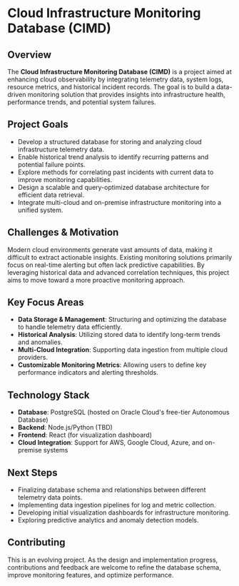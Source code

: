 # Cloud Infrastructure Monitoring Database (CIMD)

## Overview
The **Cloud Infrastructure Monitoring Database (CIMD)** is a project aimed at enhancing cloud observability by integrating telemetry data, system logs, resource metrics, and historical incident records. The goal is to build a data-driven monitoring solution that provides insights into infrastructure health, performance trends, and potential system failures.

## Project Goals
- Develop a structured database for storing and analyzing cloud infrastructure telemetry data.
- Enable historical trend analysis to identify recurring patterns and potential failure points.
- Explore methods for correlating past incidents with current data to improve monitoring capabilities.
- Design a scalable and query-optimized database architecture for efficient data retrieval.
- Integrate multi-cloud and on-premise infrastructure monitoring into a unified system.

## Challenges & Motivation
Modern cloud environments generate vast amounts of data, making it difficult to extract actionable insights. Existing monitoring solutions primarily focus on real-time alerting but often lack predictive capabilities. By leveraging historical data and advanced correlation techniques, this project aims to move toward a more proactive monitoring approach.

## Key Focus Areas
- **Data Storage & Management**: Structuring and optimizing the database to handle telemetry data efficiently.
- **Historical Analysis**: Utilizing stored data to identify long-term trends and anomalies.
- **Multi-Cloud Integration**: Supporting data ingestion from multiple cloud providers.
- **Customizable Monitoring Metrics**: Allowing users to define key performance indicators and alerting thresholds.

## Technology Stack
- **Database**: PostgreSQL (hosted on Oracle Cloud's free-tier Autonomous Database)
- **Backend**: Node.js/Python (TBD)
- **Frontend**: React (for visualization dashboard)
- **Cloud Integration**: Support for AWS, Google Cloud, Azure, and on-premise systems

## Next Steps
- Finalizing database schema and relationships between different telemetry data points.
- Implementing data ingestion pipelines for log and metric collection.
- Developing initial visualization dashboards for infrastructure monitoring.
- Exploring predictive analytics and anomaly detection models.

## Contributing
This is an evolving project. As the design and implementation progress, contributions and feedback are welcome to refine the database schema, improve monitoring features, and optimize performance.
